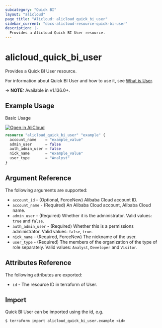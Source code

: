 ```yaml
---
subcategory: "Quick BI"
layout: "alicloud"
page_title: "Alicloud: alicloud_quick_bi_user"
sidebar_current: "docs-alicloud-resource-quick-bi-user"
description: |-
  Provides a Alicloud Quick BI User resource.
---
```


# alicloud\_quick\_bi\_user

Provides a Quick BI User resource.

For information about Quick BI User and how to use it, see [What is User](https://www.alibabacloud.com/help/doc-detail/33813.htm).

-> **NOTE:** Available in v1.136.0+.

## Example Usage

Basic Usage

<div style="display: block;margin-bottom: 40px;"><div class="oics-button" style="float: right;position: absolute;margin-bottom: 10px;">
  <a href="https://api.aliyun.com/api-tools/terraform?resource=alicloud_quick_bi_user&exampleId=ea3132ca-f214-fe0a-3d36-89e29b8f913cb39c601d&activeTab=example&spm=docs.r.quick_bi_user.0.ea3132caf2&intl_lang=EN_US" target="_blank">
    <img alt="Open in AliCloud" src="https://img.alicdn.com/imgextra/i1/O1CN01hjjqXv1uYUlY56FyX_!!6000000006049-55-tps-254-36.svg" style="max-height: 44px; max-width: 100%;">
  </a>
</div></div>

```terraform
resource "alicloud_quick_bi_user" "example" {
  account_name    = "example_value"
  admin_user      = false
  auth_admin_user = false
  nick_name       = "example_value"
  user_type       = "Analyst"
}

```

## Argument Reference

The following arguments are supported:

* `account_id` - (Optional, ForceNew) Alibaba Cloud account ID.
* `account_name` - (Required) An Alibaba Cloud account, Alibaba Cloud name.
* `admin_user` - (Required) Whether it is the administrator. Valid values: `true` and `false`.
* `auth_admin_user` - (Required) Whether this is a permissions administrator. Valid values: `false`, `true`.
* `nick_name` - (Required, ForceNew) The nickname of the user.
* `user_type` - (Required) The members of the organization of the type of role separately. Valid values: `Analyst`, `Developer` and `Visitor`.

## Attributes Reference

The following attributes are exported:

* `id` - The resource ID in terraform of User.

## Import

Quick BI User can be imported using the id, e.g.

```shell
$ terraform import alicloud_quick_bi_user.example <id>
```
